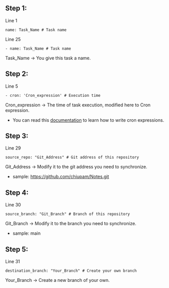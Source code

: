 ## Step 1:

Line 1

```
name: Task_Name # Task name
```

Line 25

```
- name: Task_Name # Task name
```

Task_Name -> You give this task a name.

## Step 2:

Line 5

```
- cron: 'Cron_expression' # Execution time
```

Cron_expression -> The time of task execution, modified here to Cron expression.

- You can read this [documentation](https://github.com/chiupam/tutorial/blob/master/Loon/Plus/cron.md) to learn how to write cron expressions.

## Step 3:

Line 29

```
source_repo: "Git_Address" # Git address of this repository
```

Git_Address -> Modify it to the git address you need to synchronize.

- sample: https://github.com/chiupam/Notes.git

## Step 4:

Line 30

```
source_branch: "Git_Branch" # Branch of this repository
```

Git_Branch -> Modify it to the branch you need to synchronize.

- sample: main

## Step 5:

Line 31

```
destination_branch: "Your_Branch" # Create your own branch
```

Your_Branch -> Create a new branch of your own.